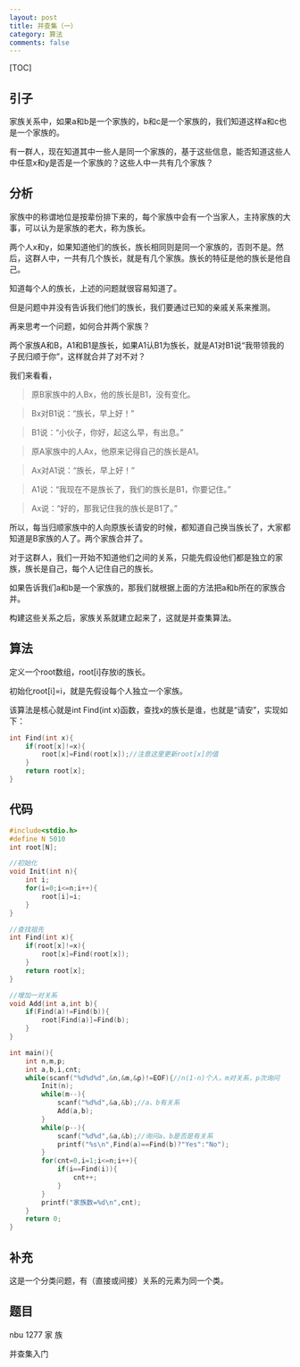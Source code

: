 ```yaml
---
layout: post
title: 并查集（一）
category: 算法
comments: false
---
```


[TOC]

## 引子

家族关系中，如果a和b是一个家族的，b和c是一个家族的，我们知道这样a和c也是一个家族的。

有一群人，现在知道其中一些人是同一个家族的，基于这些信息，能否知道这些人中任意x和y是否是一个家族的？这些人中一共有几个家族？

## 分析

家族中的称谓地位是按辈份排下来的，每个家族中会有一个当家人，主持家族的大事，可以认为是家族的老大，称为族长。

两个人x和y，如果知道他们的族长，族长相同则是同一个家族的，否则不是。然后，这群人中，一共有几个族长，就是有几个家族。族长的特征是他的族长是他自己。

知道每个人的族长，上述的问题就很容易知道了。

但是问题中并没有告诉我们他们的族长，我们要通过已知的亲戚关系来推测。

再来思考一个问题，如何合并两个家族？

两个家族A和B，A1和B1是族长，如果A1认B1为族长，就是A1对B1说“我带领我的子民归顺于你”，这样就合并了对不对？

我们来看看，

> 原B家族中的人Bx，他的族长是B1，没有变化。

> Bx对B1说：“族长，早上好！”

> B1说：“小伙子，你好，起这么早，有出息。”

> 原A家族中的人Ax，他原来记得自己的族长是A1。

> Ax对A1说：“族长，早上好！”

> A1说：“我现在不是族长了，我们的族长是B1，你要记住。”

> Ax说：“好的，那我记住我的族长是B1了。”

所以，每当归顺家族中的人向原族长请安的时候，都知道自己换当族长了，大家都知道是B家族的人了。两个家族合并了。

对于这群人，我们一开始不知道他们之间的关系，只能先假设他们都是独立的家族，族长是自己，每个人记住自己的族长。

如果告诉我们a和b是一个家族的，那我们就根据上面的方法把a和b所在的家族合并。

构建这些关系之后，家族关系就建立起来了，这就是并查集算法。

## 算法

定义一个root数组，root[i]存放i的族长。

初始化root[i]=i，就是先假设每个人独立一个家族。

该算法是核心就是int Find(int x)函数，查找x的族长是谁，也就是“请安”，实现如下：

```c
int Find(int x){
	if(root[x]!=x){
		root[x]=Find(root[x]);//注意这里更新root[x]的值
	}
	return root[x];
}
```

## 代码

```c
#include<stdio.h>
#define N 5010
int root[N];

//初始化
void Init(int n){
	int i;
	for(i=0;i<=n;i++){
		root[i]=i;
	}
}

//查找祖先
int Find(int x){
	if(root[x]!=x){
		root[x]=Find(root[x]);
	}
	return root[x];
}

//增加一对关系
void Add(int a,int b){
	if(Find(a)!=Find(b)){
		root[Find(a)]=Find(b);
	}
}

int main(){
	int n,m,p;
	int a,b,i,cnt;
	while(scanf("%d%d%d",&n,&m,&p)!=EOF){//n(1-n)个人，m对关系，p次询问
		Init(n);
		while(m--){
			scanf("%d%d",&a,&b);//a、b有关系
			Add(a,b);
		}
		while(p--){
			scanf("%d%d",&a,&b);//询问a、b是否是有关系
			printf("%s\n",Find(a)==Find(b)?"Yes":"No");
		}
		for(cnt=0,i=1;i<=n;i++){
			if(i==Find(i)){
				cnt++;
			}
		}
		printf("家族数=%d\n",cnt);
	}
	return 0;
}
```

## 补充

这是一个分类问题，有（直接或间接）关系的元素为同一个类。

## 题目

nbu 1277 家 族

并查集入门
